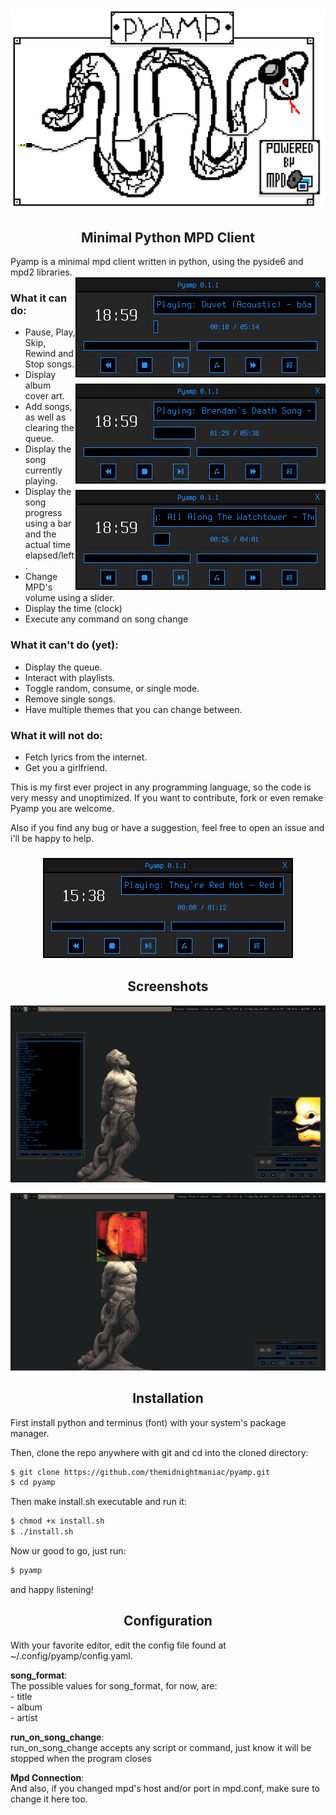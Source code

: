 <h3 align="center"><img src="img/doc/pyamp_logo_scaled.png" width="700px" alt="pyamp logo"></h3>
<h2 align="center">Minimal Python MPD Client</h2>

Pyamp is a minimal mpd client written in python, using the pyside6 and mpd2 libraries.<br>
<img src="img/doc/pyamp_main1.png" alt="main window" width="400px" align="right" style="image-rendering: pixelated;">

### What it can do:
<ul>
<li>Pause, Play, Skip, Rewind and Stop songs.</li>
<li>Display album cover art.</li>
<li>Add songs, as well as clearing the queue.</li>
<li>Display the song currently playing.</li>
<li>Display the song progress using a bar and the actual time elapsed/left.
<li>Change MPD's volume using a slider.</li>
<li>Display the time (clock)</li>
<li>Execute any command on song change</li>
</ul>

### What it can't do (yet):
<ul>
<li>Display the queue.</li>
<li>Interact with playlists.</li>
<li>Toggle random, consume, or single mode.</li>
<li>Remove single songs.</li>
<li>Have multiple themes that you can change between.</li>
</ul>

### What it will not do:
<ul>
<li>Fetch lyrics from the internet.</li>
<li>Get you a girlfriend.</li>
</ul>

This is my first ever project in any programming language, so the code is very messy and unoptimized. If you want to contribute, fork or even remake Pyamp you are welcome.<br>

Also if you find any bug or have a suggestion, feel free to open an issue and i'll be happy to help.
<h3 align="center"><img src="img/doc/main1.gif"></h3>
<h2 align="center">Screenshots</h2>
<p align="center"><img src="img/doc/pyamp_full.png" alt="pyamp"></p>
<p align="center"><img src="img/doc/kek.png" alt="pyamp"></p>
<h2 align="center">Installation</h2>

First install python and terminus (font) with your system's package manager.<br>

Then, clone the repo anywhere with git and cd into the cloned directory:<br>
``` Bash
$ git clone https://github.com/themidnightmaniac/pyamp.git
$ cd pyamp
```
Then make install.sh executable and run it:
``` Bash
$ chmod +x install.sh
$ ./install.sh
```
Now ur good to go, just run:
``` Bash
$ pyamp
```
and happy listening!

<h2 align="center">Configuration</h2>

With your favorite editor, edit the config file found at ~/.config/pyamp/config.yaml.<br>

__song_format__:<br>
The possible values for song_format, for now, are:<br>
	 - title<br>
	 - album<br>
	 - artist<br>

__run_on_song_change__:<br>
run_on_song_change accepts any script or command, just know it will be stopped when the program closes<br>

__Mpd Connection__:<br>
And also, if you changed mpd's host and/or port in mpd.conf, make sure to change it here too. <br>